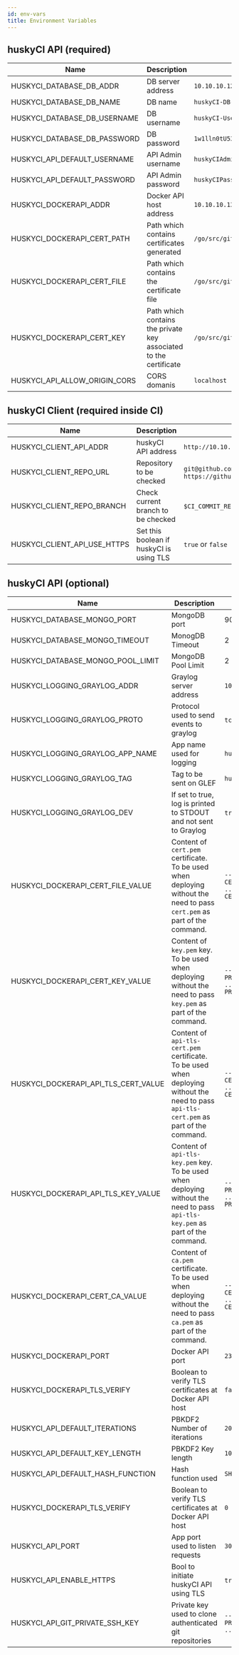 ```yaml
---
id: env-vars
title: Environment Variables
---
```


## huskyCI API (required)

| Name | Description | Example |
| --- | --- | --- |
| HUSKYCI_DATABASE_DB_ADDR | DB server address | `10.10.10.12` |  
| HUSKYCI_DATABASE_DB_NAME | DB name | `huskyCI-DB-123` | 
| HUSKYCI_DATABASE_DB_USERNAME | DB username | `huskyCI-User-123` | 
| HUSKYCI_DATABASE_DB_PASSWORD | DB password | `1w1lln0tU53th15p455w0rd` | 
| HUSKYCI_API_DEFAULT_USERNAME | API Admin username | `huskyCIAdmin` | 
| HUSKYCI_API_DEFAULT_PASSWORD | API Admin password | `huskyCIPassword` | 
| HUSKYCI_DOCKERAPI_ADDR | Docker API host address | `10.10.10.13` |
| HUSKYCI_DOCKERAPI_CERT_PATH | Path which contains certificates generated | `/go/src/github.com/globocom/huskyCI/` |
| HUSKYCI_DOCKERAPI_CERT_FILE | Path which contains the certificate file | `/go/src/github.com/globocom/huskyCI/cert.pem` |
| HUSKYCI_DOCKERAPI_CERT_KEY | Path which contains the private key associated to the certificate | `/go/src/github.com/globocom/huskyCI/key.pem` |
| HUSKYCI_API_ALLOW_ORIGIN_CORS | CORS domanis | `localhost` | 

## huskyCI Client (required inside CI)

| Name | Description | Example |
| --- | --- | --- |
| HUSKYCI_CLIENT_API_ADDR | huskyCI API address | `http://10.10.10.14` |
| HUSKYCI_CLIENT_REPO_URL | Repository to be checked | `git@github.com:globocom/huskyci.git` or `https://github.com/globocom/huskyci.git`  | 
| HUSKYCI_CLIENT_REPO_BRANCH | Check current branch to be checked | `$CI_COMMIT_REF_NAME` (Gitlab CI) |
| HUSKYCI_CLIENT_API_USE_HTTPS | Set this boolean if huskyCI is using TLS | `true` or `false` |

## huskyCI API (optional)

| Name | Description | Example(s) | 
| --- | --- | --- | 
| HUSKYCI_DATABASE_MONGO_PORT | MongoDB port | 9003 | 
| HUSKYCI_DATABASE_MONGO_TIMEOUT | MonogDB Timeout | 2 |
| HUSKYCI_DATABASE_MONGO_POOL_LIMIT | MongoDB Pool Limit | 2 |
| HUSKYCI_LOGGING_GRAYLOG_ADDR | Graylog server address | `10.10.10.11:12001` |
| HUSKYCI_LOGGING_GRAYLOG_PROTO | Protocol used to send events to graylog | `tcp` or `udp` |
| HUSKYCI_LOGGING_GRAYLOG_APP_NAME | App name used for logging | `huskyCI` |
| HUSKYCI_LOGGING_GRAYLOG_TAG | Tag to be sent on GLEF | `huskyCI` |
| HUSKYCI_LOGGING_GRAYLOG_DEV | If set to true, log is printed to STDOUT and not sent to Graylog | `true` or `false` | 
| HUSKYCI_DOCKERAPI_CERT_FILE_VALUE | Content of `cert.pem` certificate. To be used when deploying without the need to pass `cert.pem` as part of the command. | `-----BEGIN CERTIFICATE----- ... -----END CERTIFICATE-----` | 
| HUSKYCI_DOCKERAPI_CERT_KEY_VALUE | Content of `key.pem` key. To be used when deploying without the need to pass `key.pem` as part of the command. | `-----BEGIN RSA PRIVATE KEY----- ... -----END RSA PRIVATE KEY-----` |
| HUSKYCI_DOCKERAPI_API_TLS_CERT_VALUE | Content of `api-tls-cert.pem` certificate. To be used when deploying without the need to pass `api-tls-cert.pem` as part of the command. | `-----BEGIN CERTIFICATE----- ... -----END CERTIFICATE-----` | 
| HUSKYCI_DOCKERAPI_API_TLS_KEY_VALUE | Content of `api-tls-key.pem` key. To be used when deploying without the need to pass `api-tls-key.pem` as part of the command. | `-----BEGIN PRIVATE KEY----- ... -----END PRIVATE KEY-----` |
| HUSKYCI_DOCKERAPI_CERT_CA_VALUE | Content of `ca.pem` certificate. To be used when deploying without the need to pass `ca.pem` as part of the command. | `-----BEGIN CERTIFICATE----- ... -----END CERTIFICATE-----` |
| HUSKYCI_DOCKERAPI_PORT | Docker API port | `2376` |
| HUSKYCI_DOCKERAPI_TLS_VERIFY | Boolean to verify TLS certificates at Docker API host | `false` |
| HUSKYCI_API_DEFAULT_ITERATIONS | PBKDF2 Number of iterations | `200000` |
| HUSKYCI_API_DEFAULT_KEY_LENGTH | PBKDF2 Key length | `1024` |
| HUSKYCI_API_DEFAULT_HASH_FUNCTION | Hash function used | `SHA512` |
| HUSKYCI_DOCKERAPI_TLS_VERIFY | Boolean to verify TLS certificates at Docker API host | `0` |
| HUSKYCI_API_PORT | App port used to listen requests | `3001` |
| HUSKYCI_API_ENABLE_HTTPS | Bool to initiate huskyCI API using TLS | `true` or `false` |
| HUSKYCI_API_GIT_PRIVATE_SSH_KEY | Private key used to clone authenticated git repositories | `----BEGIN RSA PRIVATE KEY----- ....` |